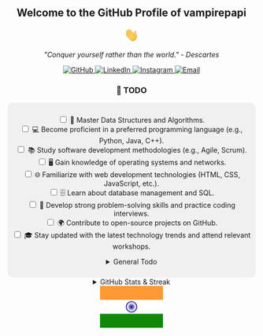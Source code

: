 <!-- User Profile Header -->
<div align="center">
    <!-- Profile Heading -->
    <h2>Welcome to the GitHub Profile of vampirepapi</h2>
    <!-- Greeting GIF -->
    <img src="https://github.com/vampirepapi/vampirepapi/blob/main/assets/Hi.gif" alt="Greetings" width="30px">
    <!-- Stoic Quote -->
    <p align="center">
        <em>"Conquer yourself rather than the world." - Descartes</em>
    </p>
    <!-- Social Media Links -->
    <div>
        <!-- GitHub Profile -->
        <a href="https://github.com/vampirepapi/" target="_blank" rel="noopener">
            <img src="https://img.shields.io/badge/github-%2324292e.svg?&style=for-the-badge&logo=github&logoColor=green" alt="GitHub">
        </a>
        <!-- LinkedIn Profile -->
        <a href="https://www.linkedin.com/in/shubhamsourabh14/" target="_blank" rel="noopener">
            <img src="https://img.shields.io/badge/linkedin-%231E77B5.svg?&style=for-the-badge&logo=linkedin&logoColor=red" alt="LinkedIn">
        </a>
        <!-- Instagram Profile -->
        <a href="https://www.instagram.com/vampire_papi/" target="_blank" rel="noopener">
            <img src="https://img.shields.io/badge/instagram-%23000000.svg?&style=for-the-badge&logo=instagram&logoColor=blue" alt="Instagram">
        </a>
        <!-- Email Contact -->
        <a href="mailto:shubhamsourabh8@gmail.com">
            <img src="https://img.shields.io/badge/Gmail-D14836?style=for-the-badge&logo=gmail&logoColor=cyan" alt="Email">
        </a>
    </div>
</div>

<!-- TODO Section -->
<div align="center">
    <h3>🚀 TODO</h3>
    <div style="background-color: #f0f0f0; padding: 10px; border-radius: 10px;">
        <ul style="list-style-type: none; padding-left: 0;">
            <!-- Google SDE TODO -->
            <li><input type="checkbox"> 🎯 Master Data Structures and Algorithms.</li>
            <li><input type="checkbox"> 💻 Become proficient in a preferred programming language (e.g., Python, Java, C++).</li>
            <li><input type="checkbox"> 📚 Study software development methodologies (e.g., Agile, Scrum).</li>
            <li><input type="checkbox"> 🖥️ Gain knowledge of operating systems and networks.</li>
            <li><input type="checkbox"> 🌐 Familiarize with web development technologies (HTML, CSS, JavaScript, etc.).</li>
            <li><input type="checkbox"> 🗄️ Learn about database management and SQL.</li>
            <li><input type="checkbox"> 🧠 Develop strong problem-solving skills and practice coding interviews.</li>
            <li><input type="checkbox"> 🌍 Contribute to open-source projects on GitHub.</li>
            <li><input type="checkbox"> 🎓 Stay updated with the latest technology trends and attend relevant workshops.</li>
        </ul>
        <ul style="list-style-type: none; padding-left: 0;">
            <!-- General TODO -->
            <details>
                <summary>General Todo</summary>
                <li><input type="checkbox"> 📚 Reorganize Everything </li>
            </details>
        </ul>
    </div>
</div>

<!-- GitHub Stats & Streak Section -->
<div align="center">
    <details>
        <summary>GitHub Stats & Streak</summary>
        <!-- GitHub Stats -->
        <img width=500 src="https://github-readme-stats.vercel.app/api?username=vampirepapi&show_icons=true&theme=dracula" alt="GitHub Stats" />
        <!-- GitHub Streak -->
        <p><img width=500 src="https://github-readme-streak-stats.herokuapp.com/?user=vampirepapi&theme=dracula" alt="GitHub Streak" /></p>
    </details>
    <!-- Centered Image of Indian Flag -->
    <img alt="Indian Flag" height="85" src="https://github.com/vampirepapi/vampirepapi/blob/main/assets/Indian%20Flag.png" />
</div>
